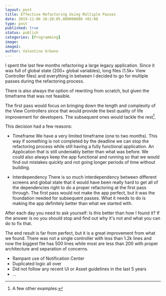 ```yaml
---
layout: post
title: Effective Refactoring Using Multiple Passes
date: 2019-11-06 16:28:05.000000000 +01:00
type: post
published: true
status: publish
categories: [Programming]
image:
image2:
author: Valentino Urbano
---
```


I spent the last few months refactoring a large legacy application. Since it was full of global state (200+ global variables), long files (1.5k+ View Controller files) and everything in between I decided to go for multiple passes during the refactoring process.

There is also always the option of rewriting from scratch, but given the timeframe that was not feasible.

The first pass would focus on bringing down the length and complexity of the View Controllers since that would provide the best quality of life improvement for developers. The subsequent ones would tackle the rest[^1].

This decision had a few reasons:

- Timeframe
We have a very limited timeframe (one to two months). This way if something is not completed by the deadline we can stop the refactoring process while still having a fully functional application. An Application that is still undeniably better than what was before. We could also always keep the app functional and running so that we would find out mistakes quickly and not going longer periods of time without building.

- Interdependency
There is so much interdependency between different screens and global state that it would have been really hard to get all of the dependencies right to do a proper refactoring at the first pass through. The first pass would not make the app perfect, but it was the foundation needed for subsequent passes. What it needs to do is making the app definitely better than what we started with.

After each day you need to ask yourself: Is this better than how I found it? 
If the answer is no you should stop and find out why it's not and what you can do to fix that.

The end result is far from perfect, but it is a great improvement from what we found. There was not a single controller with less than 1.2k lines and now the biggest file has 500 lines while most are less than 200 with proper architecture and separation of concerns.

[^1]: A few other examples:
- Rampant use of Notification Center
- Duplicated logic all over
- Did not follow any recent UI or Asset guidelines in the last 5 years
- ...
